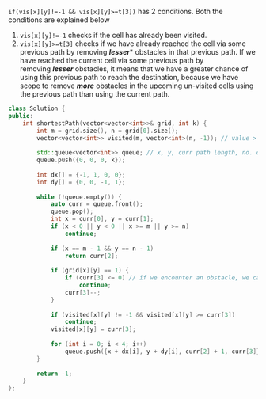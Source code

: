 `if(vis[x][y]!=-1 && vis[x][y]>=t[3])` has 2 conditions. Both the conditions are explained below
1.  `vis[x][y]!=-1` checks if the cell has already been visited.
2.  `vis[x][y]>=t[3]` checks if we have already reached the cell via some previous path by removing ***lesser**** obstacles in that previous path. If we have reached the current cell via some previous path by removing ***lesser*** obstacles, it means that we have a greater chance of using this previous path to reach the destination, because we have scope to remove ***more*** obstacles in the upcoming un-visited cells using the previous path than using the current path.

```cpp
class Solution {
public:
    int shortestPath(vector<vector<int>>& grid, int k) {
        int m = grid.size(), n = grid[0].size();
        vector<vector<int>> visited(m, vector<int>(n, -1)); // value > -1 indicates how many more obstacles we can still remove while also indicating if cell is visited
        
        std::queue<vector<int>> queue; // x, y, curr path length, no. of obstacles that we can still remove
        queue.push({0, 0, 0, k});
        
        int dx[] = {-1, 1, 0, 0};
        int dy[] = {0, 0, -1, 1};
        
        while (!queue.empty()) {
            auto curr = queue.front();
            queue.pop();
            int x = curr[0], y = curr[1];
            if (x < 0 || y < 0 || x >= m || y >= n)
                continue;
            
            if (x == m - 1 && y == n - 1)
                return curr[2];
            
            if (grid[x][y] == 1) {
                if (curr[3] <= 0) // if we encounter an obstacle, we can remove it
                    continue;
                curr[3]--;
            }
            
            if (visited[x][y] != -1 && visited[x][y] >= curr[3])
                continue;
            visited[x][y] = curr[3];
            
            for (int i = 0; i < 4; i++)
                queue.push({x + dx[i], y + dy[i], curr[2] + 1, curr[3]});
        }
        
        return -1;
    }
};
```
	